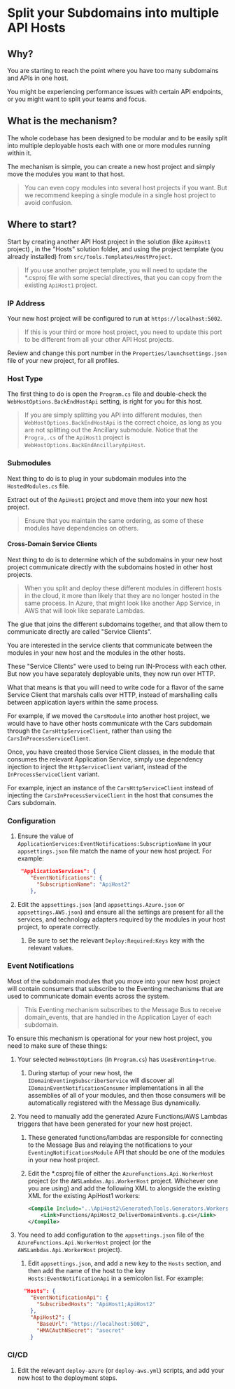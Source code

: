 # Split your Subdomains into multiple API Hosts

## Why?

You are starting to reach the point where you have too many subdomains and APIs in one host.

You might be experiencing performance issues with certain API endpoints, or you might want to split your teams and focus.

## What is the mechanism?

The whole codebase has been designed to be modular and to be easily split into multiple deployable hosts each with one or more modules running within it.

The mechanism is simple, you can create a new host project and simply move the modules you want to that host.

> You can even copy modules into several host projects if you want. But we recommend keeping a single module in a single host project to avoid confusion.

## Where to start?

Start by creating another API Host project in the solution (like `ApiHost1` project) , in the "Hosts" solution folder, and using the project template (you already installed) from `src/Tools.Templates/HostProject`.

> If you use another project template, you will need to update the *.csproj file with some special directives, that you can copy from the existing `ApiHost1` project.

### IP Address

Your new host project will be configured to run at `https://localhost:5002`.

> If this is your third or more host project, you need to update this port to be different from all your other API Host projects.

Review and change this port number in the `Properties/launchsettings.json` file of your new project, for all profiles.

### Host Type

The first thing to do is open the `Program.cs` file and double-check the `WebHostOptions.BackEndHostApi` setting, is right for you for this host.

> If you are simply splitting you API into different modules, then `WebHostOptions.BackEndHostApi` is the correct choice, as long as you are not splitting out the Ancillary submodule. Notice that the `Progra,.cs` of the `ApiHost1` project is `WebHostOptions.BackEndAncillaryApiHost`.

### Submodules

Next thing to do is to plug in your subdomain modules into the `HostedModules.cs` file.

Extract out of the `ApiHost1` project and move them into your new host project. 

> Ensure that you maintain the same ordering, as some of these modules have dependencies on others.

#### Cross-Domain Service Clients

Next thing to do is to determine which of the subdomains in your new host project communicate directly with the subdomains hosted in other host projects. 

> When you split and deploy these different modules in different hosts in the cloud, it more than likely that they are no longer hosted in the same process. In Azure, that might look like another App Service, in AWS that will look like separate Lambdas.

The glue that joins the different subdomains together, and that allow them to communicate directly are called "Service Clients".

You are interested in the service clients that communicate between the modules in your new host and the modules in the other hosts. 

These "Service Clients" were used to being run IN-Process with each other. But now you have separately deployable units, they now run over HTTP.

What that means is that you will need to write code for a flavor of the same Service Client that marshals calls over HTTP, instead of marshalling calls between application layers within the same process.

For example, if we moved the `CarsModule` into another host project, we would have to have other hosts communicate with the Cars subdomain through the `CarsHttpServiceClient`, rather than using the `CarsInProcessServiceClient`.



Once, you have created those Service Client classes, in the module that consumes the relevant Application Service, simply use dependency injection to inject the `HttpServiceClient` variant, instead of the `InProcessServiceClient` variant.

For example, inject an instance of the `CarsHttpServiceClient` instead of injecting the `CarsInProcessServiceClient` in the host that consumes the Cars subdomain.

### Configuration

1. Ensure the value of `ApplicationServices:EventNotifications:SubscriptionName` in your `appsettings.json` file match the name of your new host project.  For example:

   ```json
    "ApplicationServices": {
       "EventNotifications": {
         "SubscriptionName": "ApiHost2"
       },
   ```

2. Edit the `appsettings.json` (and `appsettings.Azure.json` or `appsettings.AWS.json`) and ensure all the settings are present for all the services, and technology adapters required by the modules in your host project, to operate correctly.

   1. Be sure to set the relevant `Deploy:Required:Keys` key with the relevant values.

### Event Notifications

Most of the subdomain modules that you move into your new host project will contain consumers that subscribe to the Eventing mechanisms that are used to communicate domain events across the system. 

> This Eventing mechanism subscribes to the Message Bus to receive domain_events, that are handled in the Application Layer of each subdomain. 

To ensure this mechanism is operational for your new host project, you need to make sure of these things:

1. Your selected `WebHostOptions` (in `Program.cs`) has `UsesEventing=true`. 

   1. During startup of your new host, the `IDomainEventingSubscriberService` will discover all `IDomainEventNotificationConsumer` implementations in all the assemblies of all of your modules, and then those consumers will be automatically registered with the Message Bus dynamically.

2. You need to manually add the generated Azure Functions/AWS Lambdas triggers that have been generated for your new host project.

   1. These generated functions/lambdas are responsible for connecting to the Message Bus and relaying the notifications to your `EventingNotificationsModule` API that should be one of the modules in your new host project.

   2. Edit the *.csproj file of either the `AzureFunctions.Api.WorkerHost` project (or the `AWSLambdas.Api.WorkerHost` project. Whichever one you are using) and add the following XML to alongside the existing XML for the existing ApiHost1 workers:

      ```xml
      <Compile Include="..\ApiHost2\Generated\Tools.Generators.Workers\Tools.Generators.Workers.WorkerGenerator\ApiHost2_DeliverDomainEvents.g.cs">
          <Link>Functions/ApiHost2_DeliverDomainEvents.g.cs</Link>
      </Compile>
      ```

3. You need to add configuration to the `appsettings.json` file of the `AzureFunctions.Api.WorkerHost` project (or the `AWSLambdas.Api.WorkerHost` project). 

   1. Edit `appsettings.json`, and add a new key to the `Hosts` section, and then add the name of the host to the key `Hosts:EventNotificationApi` in a semicolon list. For example:

   ```json
     "Hosts": {
       "EventNotificationApi": {
         "SubscribedHosts": "ApiHost1;ApiHost2"
       },
       "ApiHost2": {
         "BaseUrl": "https://localhost:5002",
         "HMACAuthNSecret": "asecret"
       }
   ```


### CI/CD

1. Edit the relevant `deploy-azure` (or `deploy-aws.yml`) scripts, and add your new host to the deployment steps.